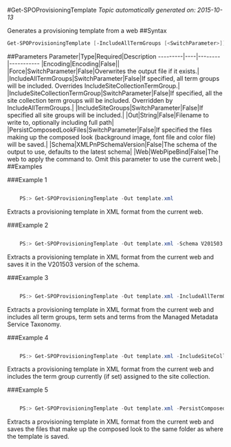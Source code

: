 #Get-SPOProvisioningTemplate
*Topic automatically generated on: 2015-10-13*

Generates a provisioning template from a web
##Syntax
```powershell
Get-SPOProvisioningTemplate [-IncludeAllTermGroups [<SwitchParameter>]] [-IncludeSiteCollectionTermGroup [<SwitchParameter>]] [-IncludeSiteGroups [<SwitchParameter>]] [-PersistComposedLookFiles [<SwitchParameter>]] [-Force [<SwitchParameter>]] [-Encoding <Encoding>] [-Web <WebPipeBind>] [-Out <String>] [-Schema <XMLPnPSchemaVersion>]
```


##Parameters
Parameter|Type|Required|Description
---------|----|--------|-----------
|Encoding|Encoding|False||
|Force|SwitchParameter|False|Overwrites the output file if it exists.|
|IncludeAllTermGroups|SwitchParameter|False|If specified, all term groups will be included. Overrides IncludeSiteCollectionTermGroup.|
|IncludeSiteCollectionTermGroup|SwitchParameter|False|If specified, all the site collection term groups will be included. Overridden by IncludeAllTermGroups.|
|IncludeSiteGroups|SwitchParameter|False|If specified all site groups will be included.|
|Out|String|False|Filename to write to, optionally including full path|
|PersistComposedLookFiles|SwitchParameter|False|If specified the files making up the composed look (background image, font file and color file) will be saved.|
|Schema|XMLPnPSchemaVersion|False|The schema of the output to use, defaults to the latest schema|
|Web|WebPipeBind|False|The web to apply the command to. Omit this parameter to use the current web.|
##Examples

###Example 1
```powershell

    PS:> Get-SPOProvisioningTemplate -Out template.xml

```
Extracts a provisioning template in XML format from the current web.

###Example 2
```powershell

    PS:> Get-SPOProvisioningTemplate -Out template.xml -Schema V201503

```
Extracts a provisioning template in XML format from the current web and saves it in the V201503 version of the schema.

###Example 3
```powershell

    PS:> Get-SPOProvisioningTemplate -Out template.xml -IncludeAllTermGroups

```
Extracts a provisioning template in XML format from the current web and includes all term groups, term sets and terms from the Managed Metadata Service Taxonomy.

###Example 4
```powershell

    PS:> Get-SPOProvisioningTemplate -Out template.xml -IncludeSiteCollectionTermGroup

```
Extracts a provisioning template in XML format from the current web and includes the term group currently (if set) assigned to the site collection.

###Example 5
```powershell

    PS:> Get-SPOProvisioningTemplate -Out template.xml -PersistComposedLookFiles

```
Extracts a provisioning template in XML format from the current web and saves the files that make up the composed look to the same folder as where the template is saved.
